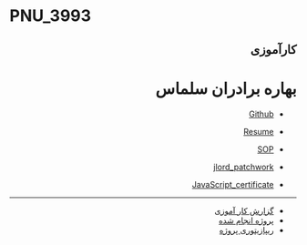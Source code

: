# PNU_3993
<h2 dir=rtl>کارآموزی</h2>
<h1 dir=rtl>
بهاره برادران سلماس
 </h1>
<div dir=rtl>
 
- [Github](https://github.com/BaharbSalmas/)

- [Resume](https://baharbsalmas.github.io/Resume/)

- [SOP](https://baharbsalmas.github.io/SOP/)
  
- [jlord_patchwork](https://github.com/BaharbSalmas/PNU_3991_AR/blob/main/Screenshot%20(52).jpg)

- [JavaScript_certificate](https://github.com/BaharbSalmas/PNU_3991_AR/blob/main/JavaScript_certificate/cert-1024-20267960%20(1).jpg)
 ---------------------------------------------------------------------------------------------------------------------------------------------
 
- [گزارش کار آموزی](https://github.com/BaharbSalmas/PNU_3993/blob/main/%DA%AF%D8%B2%D8%A7%D8%B1%D8%B4%20%DA%A9%D8%A7%D8%B1%20%D8%A2%D9%85%D9%88%D8%B2%DB%8C%20-%20%D8%A8%D9%87%D8%A7%D8%B1%D9%87%20%D8%A8%D8%B1%D8%A7%D8%AF%D8%B1%D8%A7%D9%86%20%D8%B3%D9%84%D9%85%D8%A7%D8%B3.pdf)
- [پروژه انجام شده](https://baharbsalmas.github.io/project/)
- [ریپازیتوری پروژه](https://github.com/BaharbSalmas/project)
